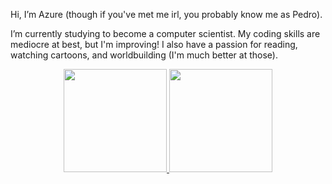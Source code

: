Hi, I’m Azure (though if you've met me irl, you probably know me as Pedro).

I’m currently studying to become a computer scientist. My coding skills are mediocre at best, but I'm improving!
I also have a passion for reading, watching cartoons, and worldbuilding (I'm much better at those).

<div align="center">
  <a href="https://github.com/AzurePi">
    <img height="165em" src="https://github-readme-stats.vercel.app/api?username=AzurePi&show_icons=true&include_all_commits=true&count_private=true&border_radius=2em&title_color=8700d6&border_color=00a3a3&text_color=00a3a3&icon_color=ee6260&bg_color=200e24"/>
    <img height="165em" src="https://github-readme-stats.vercel.app/api/top-langs/?username=AzurePi&layout=compact&langs_count=7&title_color=8700d6&border_color=00a3a3&text_color=00a3a3&bg_color=0,200e24,0d0d3a,0d0d3a&border_radius=2em"/>
  </a>
</div>



<!--
can't really get it to work ¯\_(ツ)_/¯
<div>
  ![Snake animation](https://github.com/AzurePi/AzurePi/blob/output/github-contribution-grid-snake.svg)
</div>
--> 
